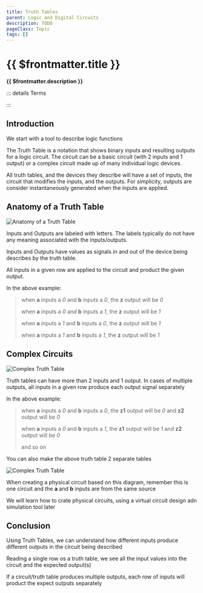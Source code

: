 ```yaml
---
title: Truth Tables
parent: Logic and Digital Circuits
description: TODO
pageClass: Topic
tags: []
---
```


<script setup>
import KeyConcepts from '../../.vitepress/components/KeyConcepts.vue'
</script>

# {{ $frontmatter.title }}
**{{ $frontmatter.description }}**

<KeyConcepts :ConceptArray= "[
{
  Concept:'Truth Tables Utility',
  Details:'We can effectively see under-the-hood of a circuit by examining the circuits truth table'
},
{  
  Concept:'Inputs and Outputs',
  Details:'Inputs are combined within the circuits logic to produce a desired output' 
},
{  
  Concept:'Multiple Outputs',
  Details:'A truth table with multiple outputs is effectively multiple circuits, one for each output. The will share the same inputs' 
}
]" />

::: details Terms
<!--@include: @/TextSnippets/Foundations/LogicAndDigitalCircuits_Terms.md-->
:::

## Introduction
We start with a tool to describe logic functions

The Truth Table is a notation that shows binary inputs and resulting outputs for a logic circuit. The circuit can be a basic circuit (with 2 inputs and 1 output) or a complex circuit made up of many individual logic devices.

All truth tables, and the devices they describe will have a set of inputs, the circuit that modifies the inputs, and the outputs. For simplicity, outputs are consider instantaneously generated when the inputs are applied.

## Anatomy of a Truth Table

![Anatomy of a Truth Table](/images/Circuits/TruthTable_Anatomy.png)

Inputs and Outputs are labeled with letters. The labels typically do not have any meaning associated with the inputs/outputs.

Inputs and Outputs have values as signals in and out of the device being describes by the truth table.

All inputs in a given row are applied to the circuit and product the given output.

In the above example:
 > when **a** inputs a *0* and **b** inputs a *0*, the **z** output will be *0*
 >
 > when **a** inputs a *0* and **b** inputs a *1*, the **z** output will be *1*
 >
 > when **a** inputs a *1* and **b** inputs a *0*, the **z** output will be *1*
 >
 > when **a** inputs a *1* and **b** inputs a *1*, the **z** output will be *1*

## Complex Circuits

![Complex Truth Table](/images/Circuits/TruthTable_Anatomy_Complex.png)

Truth tables can have more than 2 inputs and 1 output. In cases of multiple outputs, all inputs in a given row produce each output signal separately

In the above example:
 > when **a** inputs a *0* and **b** inputs a *0*, the **z1** output will be *0* and **z2** output will be *0*
 >
 > when **a** inputs a *0* and **b** inputs a *1*, the **z1** output will be *1* and **z2** output will be *0*
 >
 > and so on

 You can also make the above truth table 2 separate tables

 ![Complex Truth Table](/images/Circuits/TruthTable_Anatomy_Complex2.png)

 When creating a physical circuit based on this diagram, remember this is one circuit and the **a** and **b** inputs are from the same source

 We will learn how to crate physical circuits, using a virtual circuit design adn simulation tool later

## Conclusion

Using Truth Tables, we can understand how different inputs produce different outputs in the circuit being described

Reading a single row os a truth table, we see all the input values into the circuit and the expected output(s)

If a circuit/truth table produces multiple outputs, each row of inputs will product the expect outputs separately
